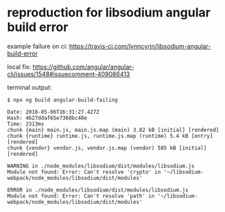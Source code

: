 # reproduction for libsodium angular build error

example failure on ci: https://travis-ci.com/lynncyrin/libsodium-angular-build-error

local fix: https://github.com/angular/angular-cli/issues/1548#issuecomment-409086413

terminal output:

```
$ npx ng build angular-build-failing

Date: 2018-05-06T16:31:27.427Z
Hash: 4627ddaf65e7368bc48e
Time: 2313ms
chunk {main} main.js, main.js.map (main) 3.82 kB [initial] [rendered]
chunk {runtime} runtime.js, runtime.js.map (runtime) 5.4 kB [entry] [rendered]
chunk {vendor} vendor.js, vendor.js.map (vendor) 585 kB [initial] [rendered]

WARNING in ./node_modules/libsodium/dist/modules/libsodium.js
Module not found: Error: Can't resolve 'crypto' in '~/libsodium-webpack/node_modules/libsodium/dist/modules'

ERROR in ./node_modules/libsodium/dist/modules/libsodium.js
Module not found: Error: Can't resolve 'path' in '~/libsodium-webpack/node_modules/libsodium/dist/modules'
```
